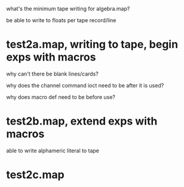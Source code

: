 what's the minimum tape writing for algebra.map?

be able to write to floats per tape record/line

# test2a.map, writing to tape, begin exps with macros

why can't there be blank lines/cards?

why does the channel command ioct need to be after it is used?

why does macro def need to be before use?

# test2b.map, extend exps with macros

able to write alphameric literal to tape

# test2c.map
